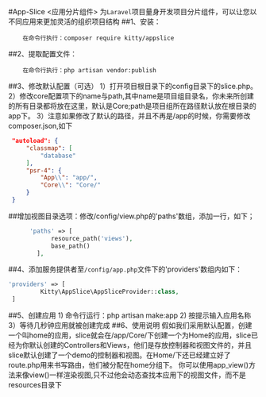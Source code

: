 #App-Slice <应用分片组件> 
为`Laravel`项目量身开发项目分片组件，可以让您以不同应用来更加灵活的组织项目结构
##1、安装： 
```composer
    在命令行执行：composer require kitty/appslice
```
##2、提取配置文件：
```composer
    在命令行执行：php artisan vendor:publish
```
##3、修改默认配置（可选）
   1）打开项目根目录下的config目录下的slice.php。
   2）修改core配置项下的name与path,其中name是项目组目录名，你未来所创建的所有目录都将放在这里，默认是Core;path是项目组所在路径默认放在根目录的app下。
   3）注意如果修改了默认的路径，并且不再是/app的时候，你需要修改composer.json,如下
   ```json
    "autoload": {
        "classmap": [
            "database"
        ],
        "psr-4": {
            "App\\": "app/",
            "Core\\": "Core/"
        }
    }
```
##增加视图目录选项：修改/config/view.php的'paths'数组，添加一行，如下；
```php
      'paths' => [
            resource_path('views'),
            base_path()
        ],
```
##4、添加服务提供者至``/config/app.php``文件下的'providers'数组内如下：
```php
'providers' => [
         Kitty\AppSlice\AppSliceProvider::class,
 ]
```
##5、创建应用
    1) 命令行运行：php artisan make:app
    2) 按提示输入应用名称
    3）等待几秒钟应用就被创建完成
##6、使用说明
假如我们采用默认配置，创建一个叫home的应用，slice就会在/app/Core/下创建一个为Home的应用，slice已经为你默认创建的Controllers和Views，他们是存放控制器和视图文件的，并且slice默认创建了一个demo的控制器和视图。在Home/下还已经建立好了route.php用来书写路由，他们被分配在home分组下。
你可以使用app_view()方法来像view()一样渲染视图,只不过他会动态查找本应用下的视图文件，而不是resources目录下